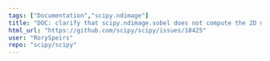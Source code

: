 ```yaml
---
tags: ["Documentation","scipy.ndimage"]
title: "DOC: clarify that scipy.ndimage.sobel does not compute the 2D magnitude"
html_url: "https://github.com/scipy/scipy/issues/18425"
user: "RorySpeirs"
repo: "scipy/scipy"
---
```


